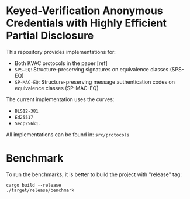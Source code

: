 # Keyed-Verification Anonymous Credentials with Highly Efficient Partial Disclosure
This repository provides implementations for:  
- Both KVAC protocols in the paper [ref]
- ``SPS-EQ``: Structure-preserving signatures on equivalence classes (SPS-EQ)
- ``SP-MAC-EQ``: Structure-preserving message authentication codes on equivalence classes (SP-MAC-EQ)

The current implementation uses the curves:
- ``BLS12-381``
- ``Ed25517``
- ``Secp256k1``.  

All implementations can be found in: ``src/protocols``

# Benchmark
To run the benchmarks, it is better to build the project with "release" tag:

```shell
cargo build --release
./target/release/benchmark
```